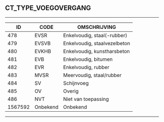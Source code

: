## CT_TYPE_VOEGOVERGANG

***

|ID                              	|CODE          	|OMSCHRIJVING|
|------                          	|----          	|-----    |
|478|EVSR|Enkelvoudig, staal(-rubber)|
|479|EVSVB|Enkelvoudig, staalvezelbeton|
|480|EVKHB|Enkelvoudig, kunstharsbeton|
|481|EVB|Enkelvoudig, bitumen|
|482|EVR|Enkelvoudig, rubber|
|483|MVSR|Meervoudig, staal/rubber|
|484|SV|Schijnvoeg|
|485|OV|Overig|
|486|NVT|Niet van toepassing|
|1567592|Onbekend|Onbekend|


***
